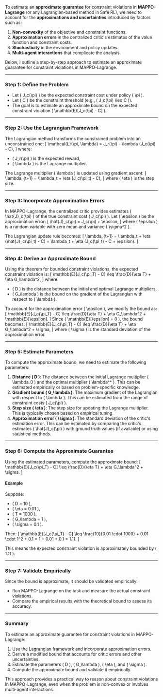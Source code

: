 To estimate an **approximate guarantee** for constraint violations in **MAPPO-Lagrange** (or any Lagrangian-based method in Safe RL), we need to account for the **approximations and uncertainties** introduced by factors such as:

1. **Non-convexity** of the objective and constraint functions.
2. **Approximation errors** in the centralized critic's estimates of the value function and constraint costs.
3. **Stochasticity** in the environment and policy updates.
4. **Multi-agent interactions** that complicate the analysis.

Below, I outline a step-by-step approach to estimate an approximate guarantee for constraint violations in MAPPO-Lagrange.

---

### **Step 1: Define the Problem**
- Let \( J_c(\pi) \) be the expected constraint cost under policy \( \pi \).
- Let \( C \) be the constraint threshold (e.g., \( J_c(\pi) \leq C \)).
- The goal is to estimate an approximate bound on the expected constraint violation \( \mathbb{E}[J_c(\pi) - C] \).

---

### **Step 2: Use the Lagrangian Framework**
The Lagrangian method transforms the constrained problem into an unconstrained one:
\[
\mathcal{L}(\pi, \lambda) = J_r(\pi) - \lambda (J_c(\pi) - C),
\]
where:
- \( J_r(\pi) \) is the expected reward,
- \( \lambda \) is the Lagrange multiplier.

The Lagrange multiplier \( \lambda \) is updated using gradient ascent:
\[
\lambda_{t+1} = \lambda_t + \eta (J_c(\pi_t) - C),
\]
where \( \eta \) is the step size.

---

### **Step 3: Incorporate Approximation Errors**
In MAPPO-Lagrange, the centralized critic provides estimates \( \hat{J}_c(\pi) \) of the true constraint cost \( J_c(\pi) \). Let \( \epsilon \) be the approximation error:
\[
\hat{J}_c(\pi) = J_c(\pi) + \epsilon,
\]
where \( \epsilon \) is a random variable with zero mean and variance \( \sigma^2 \).

The Lagrangian update rule becomes:
\[
\lambda_{t+1} = \lambda_t + \eta (\hat{J}_c(\pi_t) - C) = \lambda_t + \eta (J_c(\pi_t) - C + \epsilon).
\]

---

### **Step 4: Derive an Approximate Bound**
Using the theorem for bounded constraint violations, the expected constraint violation is:
\[
\mathbb{E}[J_c(\pi_T) - C] \leq \frac{D}{\eta T} + \eta G_\lambda^2,
\]
where:
- \( D \) is the distance between the initial and optimal Lagrange multipliers,
- \( G_\lambda \) is the bound on the gradient of the Lagrangian with respect to \( \lambda \).

To account for the approximation error \( \epsilon \), we modify the bound as:
\[
\mathbb{E}[J_c(\pi_T) - C] \leq \frac{D}{\eta T} + \eta G_\lambda^2 + \mathbb{E}[\epsilon].
\]
Since \( \mathbb{E}[\epsilon] = 0 \), the bound becomes:
\[
\mathbb{E}[J_c(\pi_T) - C] \leq \frac{D}{\eta T} + \eta G_\lambda^2 + \sigma,
\]
where \( \sigma \) is the standard deviation of the approximation error.

---

### **Step 5: Estimate Parameters**
To compute the approximate bound, we need to estimate the following parameters:
1. **Distance \( D \)**: The distance between the initial Lagrange multiplier \( \lambda_0 \) and the optimal multiplier \( \lambda^* \). This can be estimated empirically or based on problem-specific knowledge.
2. **Gradient bound \( G_\lambda \)**: The maximum gradient of the Lagrangian with respect to \( \lambda \). This can be estimated from the range of constraint costs \( J_c(\pi) \).
3. **Step size \( \eta \)**: The step size for updating the Lagrange multiplier. This is typically chosen based on empirical tuning.
4. **Approximation error \( \sigma \)**: The standard deviation of the critic's estimation error. This can be estimated by comparing the critic's estimates \( \hat{J}_c(\pi) \) with ground truth values (if available) or using statistical methods.

---

### **Step 6: Compute the Approximate Guarantee**
Using the estimated parameters, compute the approximate bound:
\[
\mathbb{E}[J_c(\pi_T) - C] \leq \frac{D}{\eta T} + \eta G_\lambda^2 + \sigma.
\]

#### **Example**
Suppose:
- \( D = 10 \),
- \( \eta = 0.01 \),
- \( T = 1000 \),
- \( G_\lambda = 1 \),
- \( \sigma = 0.1 \).

Then:
\[
\mathbb{E}[J_c(\pi_T) - C] \leq \frac{10}{0.01 \cdot 1000} + 0.01 \cdot 1^2 + 0.1 = 1 + 0.01 + 0.1 = 1.11.
\]

This means the expected constraint violation is approximately bounded by \( 1.11 \).

---

### **Step 7: Validate Empirically**
Since the bound is approximate, it should be validated empirically:
- Run MAPPO-Lagrange on the task and measure the actual constraint violations.
- Compare the empirical results with the theoretical bound to assess its accuracy.

---

### **Summary**
To estimate an approximate guarantee for constraint violations in MAPPO-Lagrange:
1. Use the Lagrangian framework and incorporate approximation errors.
2. Derive a modified bound that accounts for critic errors and other uncertainties.
3. Estimate the parameters \( D \), \( G_\lambda \), \( \eta \), and \( \sigma \).
4. Compute the approximate bound and validate it empirically.

This approach provides a practical way to reason about constraint violations in MAPPO-Lagrange, even when the problem is non-convex or involves multi-agent interactions.
